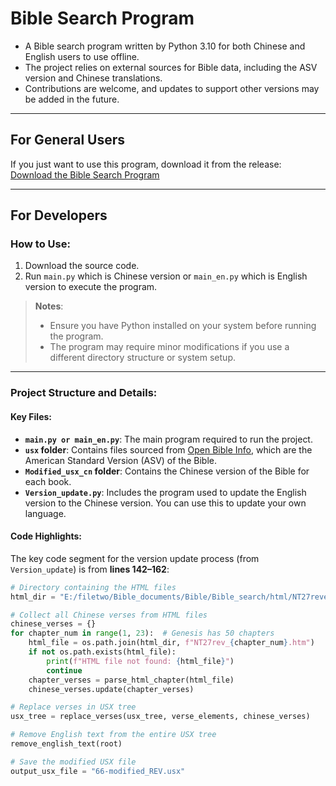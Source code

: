 # Bible Search Program

- A Bible search program written by Python 3.10 for both Chinese and English users to use offline.
- The project relies on external sources for Bible data, including the ASV version and Chinese translations.
- Contributions are welcome, and updates to support other versions may be added in the future.
---

## For General Users

If you just want to use this program, download it from the release:  
[Download the Bible Search Program](https://github.com/sczy111/Bible-search-program/releases)


---

## For Developers

### How to Use:
1. Download the source code.
2. Run `main.py` which is Chinese version or `main_en.py` which is English version to execute the program.
> **Notes**:
> - Ensure you have Python installed on your system before running the program.
> - The program may require minor modifications if you use a different directory structure or system setup.

---

### Project Structure and Details:

#### Key Files:
- **`main.py or main_en.py`**: The main program required to run the project.
- **`usx` folder**: Contains files sourced from [Open Bible Info](https://github.com/openbibleinfo/American-Standard-Version-Bible), which are the American Standard Version (ASV) of the Bible.
- **`Modified_usx_cn` folder**: Contains the Chinese version of the Bible for each book.
- **`Version_update.py`**: Includes the program used to update the English version to the Chinese version. You can use this to update your own language.


#### Code Highlights:
The key code segment for the version update process (from `Version_update`) is from **lines 142–162**:

```python
# Directory containing the HTML files
html_dir = "E:/filetwo/Bible_documents/Bible/Bible_search/html/NT27revelation/Chapter/"

# Collect all Chinese verses from HTML files
chinese_verses = {}
for chapter_num in range(1, 23):  # Genesis has 50 chapters
    html_file = os.path.join(html_dir, f"NT27rev_{chapter_num}.htm")
    if not os.path.exists(html_file):
        print(f"HTML file not found: {html_file}")
        continue
    chapter_verses = parse_html_chapter(html_file)
    chinese_verses.update(chapter_verses)

# Replace verses in USX tree
usx_tree = replace_verses(usx_tree, verse_elements, chinese_verses)

# Remove English text from the entire USX tree
remove_english_text(root)

# Save the modified USX file
output_usx_file = "66-modified_REV.usx" 


